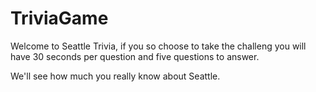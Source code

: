 # TriviaGame

Welcome to Seattle Trivia, if you so choose to take the challeng you will have 30 seconds per question and five questions to answer.

We'll see how much you really know about Seattle.
